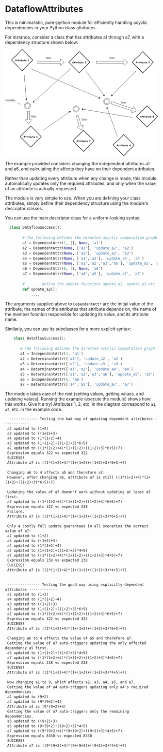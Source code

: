 # DataflowAttributes
This is minimalistic, pure-python module for efficiently handling acyclic dependencies in your Python class attributes.

For instance, consider a class that has attributes a1 through a7, with a dependency structure shown below:

![Graph of Example](acyclic_dependency_example_pic.png)

The example provided considers changing the independent attributes a1 and a6, and calculating the affects they have on their dependent attributes.

Rather than updating every attribute when any change is made, this module automatically updates only the required attributes, and only when the value of an attribute is actually requested.

The module is very simple to use. When you are defining your class attributes, simply define their dependency structure using the module's descriptor classes. 

You can use the main descriptor class for a uniform-looking syntax:

```python
  class DataflowSuccess():

        # The following defines the directed acyclic computation graph for these attributes.
        a1 = DependentAttr(1, [], None, 'a1')
        a2 = DependentAttr(None, ['a1'], 'update_a2', 'a2')
        a3 = DependentAttr(None, ['a2'], 'update_a3', 'a3')
        a4 = DependentAttr(None, ['a1','a2'], 'update_a4', 'a4')
        a5 = DependentAttr(None, ['a1','a2','a3','a6'], 'update_a5', 'a5')
        a6 = DependentAttr(6, [], None, 'a6')
        a7 = DependentAttr(None, ['a4','a5'], 'update_a7', 'a7')

        # ...... define the update functions update_a2, update_a3 etc
        def update_a2():
            ....
 ```
 
 The arguments supplied above to `DependentAttr` are the initial value of the attribute, the names of the attributes that attribute depends on, the name of the member function responsible for updating its value, and its attribute name.
 
Similarly, you can use its subclasses for a more explicit syntax:
 
 ```python
     class DataflowSuccess():
    
        # The following defines the directed acyclic computation graph for these attributes.
        a1 = IndependentAttr(1, 'a1')
        a2 = DeterminantAttr(['a1'], 'update_a2', 'a2')
        a3 = DeterminantAttr(['a2'], 'update_a3', 'a3')
        a4 = DeterminantAttr(['a1','a2'], 'update_a4', 'a4')
        a5 = DeterminantAttr(['a1','a2','a3','a6'], 'update_a5', 'a5')
        a6 = IndependentAttr(6, 'a6')
        a7 = DeterminantAttr(['a4','a5'], 'update_a7', 'a7')
 ```
The module takes care of the rest (setting values, getting values, and updating values). Running the example (execute the module) shows how this works. Give it a try! Attributes 1, 2, etc. in the diagram correspond to `a1`, `a2`, etc. in the example code:
 
 ```
   ------------- Testing the bad way of updating dependent attributes ------------
  a2 updated to (1+2)
  a3 updated to ((1+2)+3)
  a4 updated to (1*(1+2)+4)
  a5 updated to (1+(1+2)+((1+2)+3)*6+5)
  a7 updated to ((1*(1+2)+4)*(1+(1+2)+((1+2)+3)*6+5)+7)
  Expression equals 322 vs expected 322
  SUCCESS!
  Attribute a7 is ((1*(1+2)+4)*(1+(1+2)+((1+2)+3)*6+5)+7)

  Changing a6 to 4 affects a5 and therefore a7.
  However, after changing a6, attribute a7 is still ((1*(1+2)+4)*(1+(1+2)+((1+2)+3)*6+5)+7)

  Updating the value of a7 doesn't work without updating at least a5 first:
  a7 updated to ((1*(1+2)+4)*(1+(1+2)+((1+2)+3)*6+5)+7)
  Expression equals 322 vs expected 238
  Failure.
  Attribute a7 is ((1*(1+2)+4)*(1+(1+2)+((1+2)+3)*6+5)+7)

  Only a costly full update guarantees in all scenarios the correct value of a7:
  a2 updated to (1+2)
  a3 updated to ((1+2)+3)
  a4 updated to (1*(1+2)+4)
  a5 updated to (1+(1+2)+((1+2)+3)*4+5)
  a7 updated to ((1*(1+2)+4)*(1+(1+2)+((1+2)+3)*4+5)+7)
  Expression equals 238 vs expected 238
  SUCCESS!
  Attribute a7 is ((1*(1+2)+4)*(1+(1+2)+((1+2)+3)*4+5)+7)


  --------------- Testing the good way using explicitly-dependent attributes -------------
  a2 updated to (1+2)
  a4 updated to (1*(1+2)+4)
  a3 updated to ((1+2)+3)
  a5 updated to (1+(1+2)+((1+2)+3)*6+5)
  a7 updated to ((1*(1+2)+4)*(1+(1+2)+((1+2)+3)*6+5)+7)
  Expression equals 322 vs expected 322
  SUCCESS!
  Attribute a7 is ((1*(1+2)+4)*(1+(1+2)+((1+2)+3)*6+5)+7)

  Changing a6 to 4 affects the value of a5 and therefore a7.
  Getting the value of a7 auto-triggers updating the only affected dependency a5 first.
  a5 updated to (1+(1+2)+((1+2)+3)*4+5)
  a7 updated to ((1*(1+2)+4)*(1+(1+2)+((1+2)+3)*4+5)+7)
  Expression equals 238 vs expected 238
  SUCCESS!
  Attribute a7 is ((1*(1+2)+4)*(1+(1+2)+((1+2)+3)*4+5)+7)

  Now changing a1 to 9, which affects a2, a3, a4, a5, and a7.
  Getting the value of a4 auto-triggers updating only a4's required dependencies.
  a2 updated to (9+2)
  a4 updated to (9*(9+2)+4)
  Attribute a4 is (9*(9+2)+4)
  Getting the value of a7 auto-triggers only the remaining dependencies.
  a3 updated to ((9+2)+3)
  a5 updated to (9+(9+2)+((9+2)+3)*4+5)
  a7 updated to ((9*(9+2)+4)*(9+(9+2)+((9+2)+3)*4+5)+7)
  Expression equals 8350 vs expected 8350
  SUCCESS!
  Attribute a7 is ((9*(9+2)+4)*(9+(9+2)+((9+2)+3)*4+5)+7)
  ```
